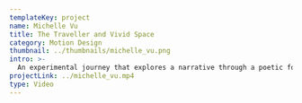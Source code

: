 ```yaml
---
templateKey: project
name: Michelle Vu
title: The Traveller and Vivid Space
category: Motion Design
thumbnail: ../thumbnails/michelle_vu.png
intro: >-
  An experimental journey that explores a narrative through a poetic format using 3d visual art forms. By fabricating a 3d space, the visual art forms transcends both emotions and expression. By, moving from space to space, users will experience a different emotion in asynchronous order that is all about exploring curiosity and embracing the unknown.
projectLink: ../michelle_vu.mp4
type: Video
---
```

